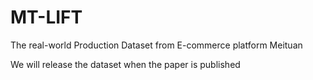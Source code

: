 # MT-LIFT
The real-world Production Dataset from E-commerce platform Meituan  

    
We will release the dataset when the paper is published
